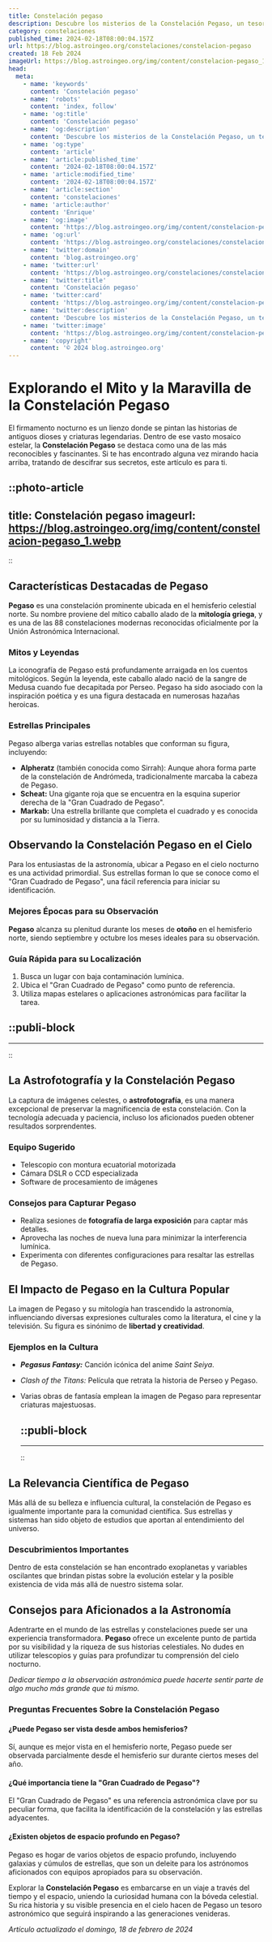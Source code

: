 ```yaml
---
title: Constelación pegaso
description: Descubre los misterios de la Constelación Pegaso, un tesoro celestial lleno de historias y cuerpos celestes fascinantes. Explora con nosotros.
category: constelaciones
published_time: 2024-02-18T08:00:04.157Z
url: https://blog.astroingeo.org/constelaciones/constelacion-pegaso
created: 18 Feb 2024
imageUrl: https://blog.astroingeo.org/img/content/constelacion-pegaso_1.webp
head:
  meta:
    - name: 'keywords'
      content: 'Constelación pegaso'
    - name: 'robots'
      content: 'index, follow'
    - name: 'og:title'
      content: 'Constelación pegaso'
    - name: 'og:description'
      content: 'Descubre los misterios de la Constelación Pegaso, un tesoro celestial lleno de historias y cuerpos celestes fascinantes. Explora con nosotros.'
    - name: 'og:type'
      content: 'article'
    - name: 'article:published_time'
      content: '2024-02-18T08:00:04.157Z'
    - name: 'article:modified_time'
      content: '2024-02-18T08:00:04.157Z'
    - name: 'article:section'
      content: 'constelaciones'
    - name: 'article:author'
      content: 'Enrique'
    - name: 'og:image'
      content: 'https://blog.astroingeo.org/img/content/constelacion-pegaso_1.webp'
    - name: 'og:url'
      content: 'https://blog.astroingeo.org/constelaciones/constelacion-pegaso'
    - name: 'twitter:domain'
      content: 'blog.astroingeo.org'
    - name: 'twitter:url'
      content: 'https://blog.astroingeo.org/constelaciones/constelacion-pegaso'
    - name: 'twitter:title'
      content: 'Constelación pegaso'
    - name: 'twitter:card'
      content: 'https://blog.astroingeo.org/img/content/constelacion-pegaso_1.webp'
    - name: 'twitter:description'
      content: 'Descubre los misterios de la Constelación Pegaso, un tesoro celestial lleno de historias y cuerpos celestes fascinantes. Explora con nosotros.'
    - name: 'twitter:image'
      content: 'https://blog.astroingeo.org/img/content/constelacion-pegaso_1.webp'
    - name: 'copyright'
      content: '© 2024 blog.astroingeo.org'
---
```

# Explorando el Mito y la Maravilla de la Constelación Pegaso

El firmamento nocturno es un lienzo donde se pintan las historias de antiguos dioses y criaturas legendarias. Dentro de ese vasto mosaico estelar, la **Constelación Pegaso** se destaca como una de las más reconocibles y fascinantes. Si te has encontrado alguna vez mirando hacia arriba, tratando de descifrar sus secretos, este artículo es para ti.


::photo-article
---
title: Constelación pegaso
imageurl: https://blog.astroingeo.org/img/content/constelacion-pegaso_1.webp
---
::



## Características Destacadas de Pegaso

**Pegaso** es una constelación prominente ubicada en el hemisferio celestial norte. Su nombre proviene del mítico caballo alado de la **mitología griega**, y es una de las 88 constelaciones modernas reconocidas oficialmente por la Unión Astronómica Internacional.

### Mitos y Leyendas

La iconografía de Pegaso está profundamente arraigada en los cuentos mitológicos. Según la leyenda, este caballo alado nació de la sangre de Medusa cuando fue decapitada por Perseo. Pegaso ha sido asociado con la inspiración poética y es una figura destacada en numerosas hazañas heroicas.

### Estrellas Principales

Pegaso alberga varias estrellas notables que conforman su figura, incluyendo:
- **Alpheratz** (también conocida como Sirrah): Aunque ahora forma parte de la constelación de Andrómeda, tradicionalmente marcaba la cabeza de Pegaso.
- **Scheat:** Una gigante roja que se encuentra en la esquina superior derecha de la "Gran Cuadrado de Pegaso".
- **Markab:** Una estrella brillante que completa el cuadrado y es conocida por su luminosidad y distancia a la Tierra.

## Observando la Constelación Pegaso en el Cielo

Para los entusiastas de la astronomía, ubicar a Pegaso en el cielo nocturno es una actividad primordial. Sus estrellas forman lo que se conoce como el "Gran Cuadrado de Pegaso", una fácil referencia para iniciar su identificación.

### Mejores Épocas para su Observación

**Pegaso** alcanza su plenitud durante los meses de **otoño** en el hemisferio norte, siendo septiembre y octubre los meses ideales para su observación.

### Guía Rápida para su Localización

1. Busca un lugar con baja contaminación lumínica.
2. Ubica el "Gran Cuadrado de Pegaso" como punto de referencia.
3. Utiliza mapas estelares o aplicaciones astronómicas para facilitar la tarea.


  ::publi-block
  ---
  ---
  ::
  
  

## La Astrofotografía y la Constelación Pegaso

La captura de imágenes celestes, o **astrofotografía**, es una manera excepcional de preservar la magnificencia de esta constelación. Con la tecnología adecuada y paciencia, incluso los aficionados pueden obtener resultados sorprendentes.

### Equipo Sugerido

- Telescopio con montura ecuatorial motorizada
- Cámara DSLR o CCD especializada
- Software de procesamiento de imágenes

### Consejos para Capturar Pegaso

- Realiza sesiones de **fotografía de larga exposición** para captar más detalles.
- Aprovecha las noches de nueva luna para minimizar la interferencia lumínica.
- Experimenta con diferentes configuraciones para resaltar las estrellas de Pegaso.

## El Impacto de Pegaso en la Cultura Popular

La imagen de Pegaso y su mitología han trascendido la astronomía, influenciando diversas expresiones culturales como la literatura, el cine y la televisión. Su figura es sinónimo de **libertad y creatividad**.

### Ejemplos en la Cultura

- ***Pegasus Fantasy:*** Canción icónica del anime *Saint Seiya*.
- *Clash of the Titans:* Película que retrata la historia de Perseo y Pegaso.
- Varias obras de fantasía emplean la imagen de Pegaso para representar criaturas majestuosas.


  ::publi-block
  ---
  ---
  ::
  
  

## La Relevancia Científica de Pegaso

Más allá de su belleza e influencia cultural, la constelación de Pegaso es igualmente importante para la comunidad científica. Sus estrellas y sistemas han sido objeto de estudios que aportan al entendimiento del universo.

### Descubrimientos Importantes

Dentro de esta constelación se han encontrado exoplanetas y variables oscilantes que brindan pistas sobre la evolución estelar y la posible existencia de vida más allá de nuestro sistema solar.

## Consejos para Aficionados a la Astronomía

Adentrarte en el mundo de las estrellas y constelaciones puede ser una experiencia transformadora. **Pegaso** ofrece un excelente punto de partida por su visibilidad y la riqueza de sus historias celestiales. No dudes en utilizar telescopios y guías para profundizar tu comprensión del cielo nocturno.

_Dedicar tiempo a la observación astronómica puede hacerte sentir parte de algo mucho más grande que tú mismo._

### Preguntas Frecuentes Sobre la Constelación Pegaso

#### ¿Puede Pegaso ser vista desde ambos hemisferios?

Sí, aunque es mejor vista en el hemisferio norte, Pegaso puede ser observada parcialmente desde el hemisferio sur durante ciertos meses del año.

#### ¿Qué importancia tiene la "Gran Cuadrado de Pegaso"?

El "Gran Cuadrado de Pegaso" es una referencia astronómica clave por su peculiar forma, que facilita la identificación de la constelación y las estrellas adyacentes.

#### ¿Existen objetos de espacio profundo en Pegaso?

Pegaso es hogar de varios objetos de espacio profundo, incluyendo galaxias y cúmulos de estrellas, que son un deleite para los astrónomos aficionados con equipos apropiados para su observación.

Explorar la **Constelación Pegaso** es embarcarse en un viaje a través del tiempo y el espacio, uniendo la curiosidad humana con la bóveda celestial. Su rica historia y su visible presencia en el cielo hacen de Pegaso un tesoro astronómico que seguirá inspirando a las generaciones venideras.

_Artículo actualizado el domingo, 18 de febrero de 2024_